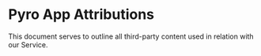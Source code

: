 # Pyro App Attributions
This document serves to outline all third-party content used in relation with our Service.

